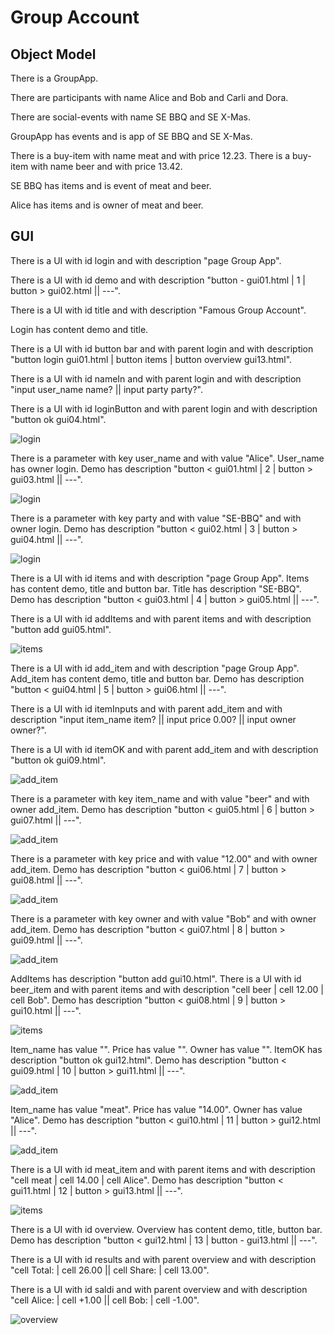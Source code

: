 # Group Account

## Object Model

There is a GroupApp.

There are participants with name Alice and Bob and Carli and Dora.

There are social-events with name SE BBQ and SE X-Mas.

GroupApp has events and is app of SE BBQ and SE X-Mas.

There is a buy-item with name meat and with price 12.23.
There is a buy-item with name beer and with price 13.42.

SE BBQ has items and is event of meat and beer.

Alice has items and is owner of meat and beer. 

## GUI

There is a UI with id login and with description "page Group App". 

There is a UI with id demo
and with description "button - gui01.html | 1 | button > gui02.html || ---".

There is a UI with id title
and with description "Famous Group Account".

Login has content demo and title. 

There is a UI with id button bar and with parent login 
and with description "button login gui01.html | button items | button overview gui13.html".

There is a UI with id nameIn and with parent login 
and with description "input user_name name? || input party party?".

There is a UI with id loginButton and with parent login 
and with description "button ok gui04.html".

![login](gui01.html.png)

There is a parameter with key user_name and with value "Alice".
User_name has owner login.
Demo has description  "button < gui01.html | 2 | button > gui03.html || ---".

![login](gui02.html.png)

There is a parameter with key party and with value "SE-BBQ" and with owner login.
Demo has description  "button < gui02.html | 3 | button > gui04.html || ---".

![login](gui03.html.png)

There is a UI with id items and with description "page Group App". 
Items has content demo, title and button bar. 
Title has description "SE-BBQ".
Demo has description  "button < gui03.html | 4 | button > gui05.html || ---".

There is a UI with id addItems and with parent items
and with description "button add gui05.html".

![items](gui04.html.png)

There is a UI with id add_item and with description "page Group App". 
Add_item has content demo, title and button bar. 
Demo has description  "button < gui04.html | 5 | button > gui06.html || ---".

There is a UI with id itemInputs and with parent add_item
and with description "input item_name item? || input price 0.00? || input owner owner?".

There is a UI with id itemOK and with parent add_item
and with description "button ok gui09.html".

![add_item](gui05.html.png)

There is a parameter with key item_name and with value "beer" and with owner add_item.
Demo has description  "button < gui05.html | 6 | button > gui07.html || ---".

![add_item](gui06.html.png)

There is a parameter with key price and with value "12.00" and with owner add_item.
Demo has description  "button < gui06.html | 7 | button > gui08.html || ---".

![add_item](gui07.html.png)

There is a parameter with key owner and with value "Bob" and with owner add_item.
Demo has description  "button < gui07.html | 8 | button > gui09.html || ---".

![add_item](gui08.html.png)

AddItems has description "button add gui10.html".
There is a UI with id beer_item and with parent items
and with description "cell beer | cell 12.00 | cell Bob".
Demo has description  "button < gui08.html | 9 | button > gui10.html || ---".

![items](gui09.html.png)

Item_name has value "". 
Price has value "".
Owner has value "".
ItemOK has description "button ok gui12.html".
Demo has description  "button < gui09.html | 10 | button > gui11.html || ---".

![add_item](gui10.html.png)

Item_name has value "meat". 
Price has value "14.00".
Owner has value "Alice".
Demo has description  "button < gui10.html | 11 | button > gui12.html || ---".

![add_item](gui11.html.png)

There is a UI with id meat_item and with parent items
and with description "cell meat | cell 14.00 | cell Alice".
Demo has description  "button < gui11.html | 12 | button > gui13.html || ---".

![items](gui12.html.png)

There is a UI with id overview. 
Overview has content demo, title, button bar. 
Demo has description  "button < gui12.html | 13 | button - gui13.html || ---".

There is a UI with id results and with parent overview
and with description "cell Total: | cell 26.00 || cell Share: | cell 13.00".

There is a UI with id saldi and with parent overview
and with description "cell Alice: | cell +1.00 || cell Bob: | cell -1.00".

![overview](gui13.html.png)
